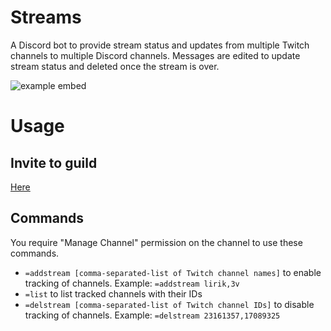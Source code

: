 # Streams

A Discord bot to provide stream status and updates from multiple Twitch channels to multiple Discord channels. Messages are edited to update stream status and deleted once the stream is over.

![example embed](https://i.3v.fi/raw/1494968608-9024.png)

# Usage

## Invite to guild

[Here](https://discordapp.com/oauth2/authorize?client_id=314045006551711747&scope=bot&permissions=27648)

## Commands

You require "Manage Channel" permission on the channel to use these commands.

- `=addstream [comma-separated-list of Twitch channel names]` to enable tracking of channels. Example: `=addstream lirik,3v`
- `=list` to list tracked channels with their IDs
- `=delstream [comma-separated-list of Twitch channel IDs]` to disable tracking of channels. Example: `=delstream 23161357,17089325`
